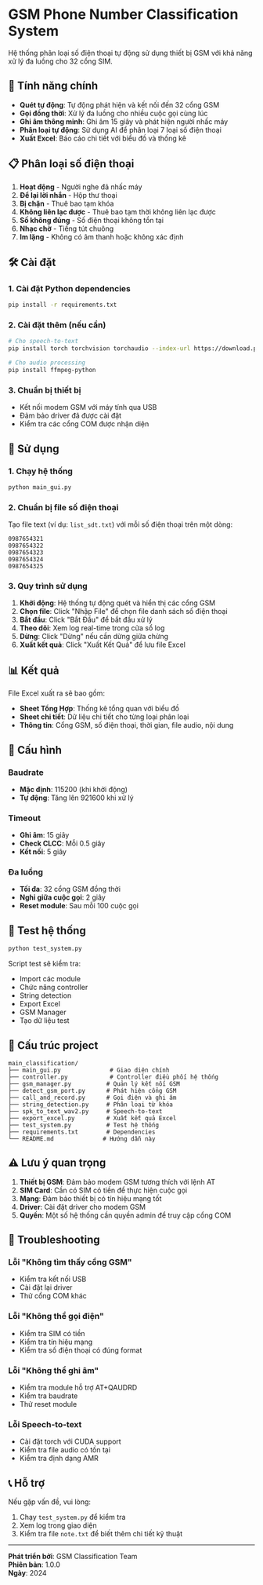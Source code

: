 # GSM Phone Number Classification System

Hệ thống phân loại số điện thoại tự động sử dụng thiết bị GSM với khả năng xử lý đa luồng cho 32 cổng SIM.

## 🎯 Tính năng chính

- **Quét tự động**: Tự động phát hiện và kết nối đến 32 cổng GSM
- **Gọi đồng thời**: Xử lý đa luồng cho nhiều cuộc gọi cùng lúc
- **Ghi âm thông minh**: Ghi âm 15 giây và phát hiện người nhấc máy
- **Phân loại tự động**: Sử dụng AI để phân loại 7 loại số điện thoại
- **Xuất Excel**: Báo cáo chi tiết với biểu đồ và thống kê

## 📋 Phân loại số điện thoại

1. **Hoạt động** - Người nghe đã nhấc máy
2. **Để lại lời nhắn** - Hộp thư thoại
3. **Bị chặn** - Thuê bao tạm khóa
4. **Không liên lạc được** - Thuê bao tạm thời không liên lạc được
5. **Số không đúng** - Số điện thoại không tồn tại
6. **Nhạc chờ** - Tiếng tút chuông
7. **Im lặng** - Không có âm thanh hoặc không xác định

## 🛠️ Cài đặt

### 1. Cài đặt Python dependencies

```bash
pip install -r requirements.txt
```

### 2. Cài đặt thêm (nếu cần)

```bash
# Cho speech-to-text
pip install torch torchvision torchaudio --index-url https://download.pytorch.org/whl/cu118

# Cho audio processing
pip install ffmpeg-python
```

### 3. Chuẩn bị thiết bị

- Kết nối modem GSM với máy tính qua USB
- Đảm bảo driver đã được cài đặt
- Kiểm tra các cổng COM được nhận diện

## 🚀 Sử dụng

### 1. Chạy hệ thống

```bash
python main_gui.py
```

### 2. Chuẩn bị file số điện thoại

Tạo file text (ví dụ: `list_sdt.txt`) với mỗi số điện thoại trên một dòng:

```
0987654321
0987654322
0987654323
0987654324
0987654325
```

### 3. Quy trình sử dụng

1. **Khởi động**: Hệ thống tự động quét và hiển thị các cổng GSM
2. **Chọn file**: Click "Nhập File" để chọn file danh sách số điện thoại
3. **Bắt đầu**: Click "Bắt Đầu" để bắt đầu xử lý
4. **Theo dõi**: Xem log real-time trong cửa sổ log
5. **Dừng**: Click "Dừng" nếu cần dừng giữa chừng
6. **Xuất kết quả**: Click "Xuất Kết Quả" để lưu file Excel

## 📊 Kết quả

File Excel xuất ra sẽ bao gồm:

- **Sheet Tổng Hợp**: Thống kê tổng quan với biểu đồ
- **Sheet chi tiết**: Dữ liệu chi tiết cho từng loại phân loại
- **Thông tin**: Cổng GSM, số điện thoại, thời gian, file audio, nội dung

## 🔧 Cấu hình

### Baudrate
- **Mặc định**: 115200 (khi khởi động)
- **Tự động**: Tăng lên 921600 khi xử lý

### Timeout
- **Ghi âm**: 15 giây
- **Check CLCC**: Mỗi 0.5 giây
- **Kết nối**: 5 giây

### Đa luồng
- **Tối đa**: 32 cổng GSM đồng thời
- **Nghỉ giữa cuộc gọi**: 2 giây
- **Reset module**: Sau mỗi 100 cuộc gọi

## 🧪 Test hệ thống

```bash
python test_system.py
```

Script test sẽ kiểm tra:
- Import các module
- Chức năng controller
- String detection
- Export Excel
- GSM Manager
- Tạo dữ liệu test

## 📁 Cấu trúc project

```
main_classification/
├── main_gui.py              # Giao diện chính
├── controller.py            # Controller điều phối hệ thống
├── gsm_manager.py          # Quản lý kết nối GSM
├── detect_gsm_port.py      # Phát hiện cổng GSM
├── call_and_record.py      # Gọi điện và ghi âm
├── string_detection.py     # Phân loại từ khóa
├── spk_to_text_wav2.py     # Speech-to-text
├── export_excel.py         # Xuất kết quả Excel
├── test_system.py          # Test hệ thống
├── requirements.txt        # Dependencies
└── README.md              # Hướng dẫn này
```

## ⚠️ Lưu ý quan trọng

1. **Thiết bị GSM**: Đảm bảo modem GSM tương thích với lệnh AT
2. **SIM Card**: Cần có SIM có tiền để thực hiện cuộc gọi
3. **Mạng**: Đảm bảo thiết bị có tín hiệu mạng tốt
4. **Driver**: Cài đặt driver cho modem GSM
5. **Quyền**: Một số hệ thống cần quyền admin để truy cập cổng COM

## 🐛 Troubleshooting

### Lỗi "Không tìm thấy cổng GSM"
- Kiểm tra kết nối USB
- Cài đặt lại driver
- Thử cổng COM khác

### Lỗi "Không thể gọi điện"
- Kiểm tra SIM có tiền
- Kiểm tra tín hiệu mạng
- Kiểm tra số điện thoại có đúng format

### Lỗi "Không thể ghi âm"
- Kiểm tra module hỗ trợ AT+QAUDRD
- Kiểm tra baudrate
- Thử reset module

### Lỗi Speech-to-text
- Cài đặt torch với CUDA support
- Kiểm tra file audio có tồn tại
- Kiểm tra định dạng AMR

## 📞 Hỗ trợ

Nếu gặp vấn đề, vui lòng:
1. Chạy `test_system.py` để kiểm tra
2. Xem log trong giao diện
3. Kiểm tra file `note.txt` để biết thêm chi tiết kỹ thuật

---

**Phát triển bởi**: GSM Classification Team  
**Phiên bản**: 1.0.0  
**Ngày**: 2024
